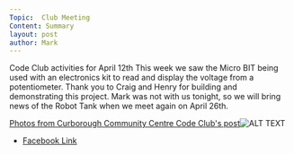 ```yaml
---
Topic:  Club Meeting
Content: Summary
layout: post
author: Mark
---
```

Code Club activities for April 12th
This week we saw the Micro BIT being used with an electronics kit to read and display the voltage from a potentiometer. Thank you to Craig and Henry for building and demonstrating this project.
Mark was not with us tonight, so we will bring news of the Robot Tank when we meet again on April 26th.

[Photos from Curborough Community Centre Code Club's post](https://www.facebook.com/1481985248595237/posts/4768044069989322/)![ALT TEXT](https://scontent.fbhx6-1.fna.fbcdn.net/v/t39.30808-6/278115883_4768029116657484_4760378206245439102_n.jpg?stp=dst-jpg_p720x720&_nc_cat=101&ccb=1-7&_nc_sid=5f2048&_nc_ohc=w-t2cbKz198AX_2F6yH&_nc_ht=scontent.fbhx6-1.fna&edm=AKK4YLsEAAAA&oh=00_AfDVRNbIIWJct4D2xclEnRWkYr7_UQQwklHJR_DmO-Jmww&oe=652C96F2)

* [Facebook Link](https://www.facebook.com/1481985248595237/posts/4768044069989322/)


